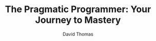 ---
title: "The Pragmatic Programmer: Your Journey to Mastery"
author: "David Thomas"
readingDate: 2024-12-20
--- 
